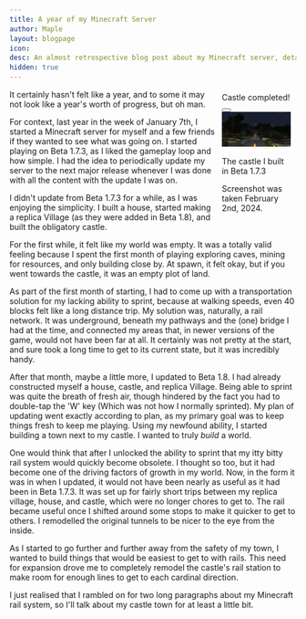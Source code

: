 ```yaml
---
title: A year of my Minecraft Server
author: Maple
layout: blogpage
icon: 
desc: An almost retrospective blog post about my Minecraft server, detailing what I did and want to do in it.
hidden: true
---
```


<div class="window" style="float: right; max-width: 24%; margin: 1% 2% 1% 2%">
    <div class="title-bar">
        <div class="title-bar-text">Castle completed!</div>
        <div class="title-bar-controls">
            <button aria-label="Close"></button>
        </div>
    </div>
    <div class="window-body">
        <img src="/assets/img/blog/minecraft/castle-exterior-feb-2-24.png" style="max-width: 100%"/>
    </div>
      <div class="status-bar">
        <p class="status-bar-field">The castle I built in Beta 1.7.3</p>
        <p class="status-bar-field">Screenshot was taken February 2nd, 2024.</p>   
      </div>
</div>

It certainly hasn't felt like a year, and to some it may not look like a year's worth of progress, but oh man.

For context, last year in the week of January 7th, I started a Minecraft server for myself and a few friends if they
wanted to see what was going on. I started playing on Beta 1.7.3, as I liked the gameplay loop and how simple. I had the
idea to periodically update my server to the next major release whenever I was done with all the content with the update
I was on. 

I didn't update from Beta 1.7.3 for a while, as I was enjoying the simplicity. I built a house, started making a replica
Village (as they were added in Beta 1.8), and built the obligatory castle. 

For the first while, it felt like my world was empty. It was a totally valid feeling because I spent the first month of
playing exploring caves, mining for resources, and only building close by. At spawn, it felt okay, but if you went towards
the castle, it was an empty plot of land.

As part of the first month of starting, I had to come up with a transportation solution for my lacking ability to sprint,
because at walking speeds, even 40 blocks felt like a long distance trip. My solution was, naturally, a rail network.
It was underground, beneath my pathways and the (one) bridge I had at the time, and connected my areas that, in newer
versions of the game, would not have been far at all. It certainly was not pretty at the start, and sure took a long
time to get to its current state, but it was incredibly handy.

After that month, maybe a little more, I updated to Beta 1.8. I had already constructed myself a house, castle, and
replica Village. Being able to sprint was quite the breath of fresh air, though hindered by the fact you had to double-tap
the 'W' key (Which was not how I normally sprinted). My plan of updating went exactly according to plan, as my
primary goal was to keep things fresh to keep me playing. Using my newfound ability, I started building a town next to
my castle. I wanted to truly *build* a world. 

One would think that after I unlocked the ability to sprint that my itty bitty rail system would quickly become obsolete.
I thought so too, but it had become one of the driving factors of growth in my world. Now, in the form it was in when I
updated, it would not have been nearly as useful as it had been in Beta 1.7.3. It was set up for fairly short trips
between my replica village, house, and castle, which were no longer chores to get to. The rail became useful once I
shifted around some stops to make it quicker to get to others. I remodelled the original tunnels to be nicer to the eye
from the inside.

As I started to go further and further away from the safety of my town, I wanted to build things that would be easiest
to get to with rails. This need for expansion drove me to completely remodel the castle's rail station to make room for
enough lines to get to each cardinal direction.

I just realised that I rambled on for two long paragraphs about my Minecraft rail system, so I'll talk about my castle
town for at least a little bit.

[//]: # (TODO: FINISH BLOG POST)
